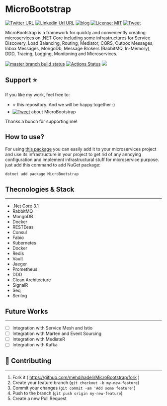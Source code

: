 # MicroBootstrap
[![Twitter URL](https://img.shields.io/badge/-@mehdi_hadeli-%231DA1F2?style=flat-square&logo=twitter&logoColor=ffffff)](https://twitter.com/mehdi_hadeli)
[![Linkedin Url URL](https://img.shields.io/badge/-mehdihadeli-blue?style=flat-square&logo=linkedin&logoColor=ffffff)](https://www.linkedin.com/in/mehdihadeli/)
[![blog](https://img.shields.io/badge/blog-dotnetuniversity.com-brightgreen?style=flat-square)](https://dotnetuniversity.com/)
[![License: MIT](https://img.shields.io/badge/License-MIT-brightgreen.svg?style=flat-square)](https://opensource.org/licenses/MIT)
[![Tweet](https://img.shields.io/twitter/url/http/shields.io.svg?style=social)][tweet] 


MicroBootstrap is a framework for quickly and conveniently creating microservices on .NET Core including some infrastructures for Service Discovery, Load Balancing, Routing, Mediator, CQRS, Outbox Messages, Inbox Messages, MongoDb, Message Brokers (RabbitMQ, In-Memory), DDD, Tracing, Logging, Monitoning and Microservices.

[![master branch build status](https://api.travis-ci.org/mehdihadeli/MicroBootstrap.svg?branch=master)](https://travis-ci.org/mehdihadeli/MicroBootstrap)
[![Actions Status](https://github.com/mehdihadeli/MicroBootstrap/workflows/publish/badge.svg?branch=master)](https://github.com/mehdihadeli/MicroBootstrap/actions)
<a href="https://www.nuget.org/packages/MicroBootstrap/" alt="nuget package"><img src="https://buildstats.info/nuget/Microbootstrap?includePreReleases=true" /></a>


## Support ⭐
If you like my work, feel free to:

- ⭐ this repository. And we will be happy together :)
- [![Tweet](https://img.shields.io/twitter/url/http/shields.io.svg?style=social)][tweet] about MicroBootstrap

Thanks a bunch for supporting me!

[tweet]: https://twitter.com/intent/tweet?url=https://github.com/mehdihadeli/MicroBootstrap&text=MicroBootstrap%20is%20a%20framework%20for%20quickly%20and%20conveniently%20creating%20microservices%20on%20.NET%20Core&hashtags=dotnetcore,dotnet,csharp,microservices,netcore,aspnetcore,ddd,cqrs

## How to use?
For using [this package](https://www.nuget.org/packages/MicroBootstrap/) you can easily add it to your microservices project and use its infrastructure in your project to get rid of any annoying configuration and implement infrastructural stuff for microservice purpose. just add this command to add NuGet package:

``` bash
dotnet add package MicroBootstrap
```

## Thecnologies & Stack
----------------
* .Net Core 3.1
* RabbitMQ
* MongoDB
* Docker
* RESTEeas
* Consul
* Fabio
* Kubernetes
* Docker
* Redis
* Vault
* Jaeger
* Prometheus
* DDD
* Clean Architecture
* SignalR
* Seq
* Serilog

## Future Works
----------------
-  [ ] Integration with Service Mesh and Istio
-  [ ] Integration with Marten and Event Sourcing
-  [ ] Integration with MediateR
-  [ ] Integration with Kafka

## 🤝 Contributing
----------------
1. Fork it ( https://github.com/mehdihadeli/MicroBootstrap/fork )
2. Create your feature branch (`git checkout -b my-new-feature`)
3. Commit your changes (`git commit -am 'Add some feature'`)
4. Push to the branch (`git push origin my-new-feature`)
5. Create a new Pull Request 
